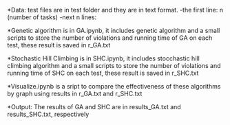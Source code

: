 *Data: test files are in test folder and they are in text format.
-the first line: n (number of tasks)
-next n lines: <name of task> <entry time> <processing time> <deadline>

*Genetic algorithm is in GA.ipynb, it includes genetic algorithm and a small scripts to store the number of violations and running time of GA on each test, these result is saved in r_GA.txt

*Stochastic Hill Climbing is in SHC.ipynb, it includes stocchastic hill climbing algorithm and a small scripts to store the number of violations and running time of SHC on each test, these result is saved in r_SHC.txt

*Visualize.ipynb is a sript to compare the effectiveness of these algorithms by graph using results in r_GA.txt and r_SHC.txt

*Output: The results of GA and SHC are in results_GA.txt and results_SHC.txt, respectively
 
